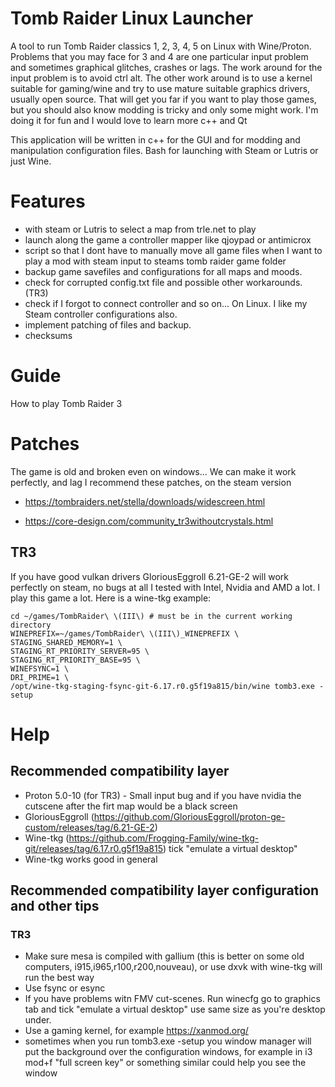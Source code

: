 # Tomb Raider Linux Launcher
A tool to run Tomb Raider classics 1, 2, 3, 4, 5 on Linux with Wine/Proton. Problems that you may face for 3 and 4 are one particular input problem and sometimes graphical glitches, crashes or lags. The work around for the input problem is to avoid ctrl alt. The other work around is to use a kernel suitable for gaming/wine and try to use mature suitable graphics drivers, usually open source. That will get you far if you want to play those games, but you should also know modding is tricky and only some might work. I'm doing it for fun and I would love to learn more c++ and Qt

This application will be written in c++ for the GUI and for modding and manipulation configuration files. Bash for launching with Steam or Lutris or just Wine.

# Features

- with steam or Lutris to select a map from trle.net to play
- launch along the game a controller mapper like qjoypad or antimicrox
- script so that I dont have to manually move all game files when I want to play a mod with steam input to steams tomb raider game folder
- backup game savefiles and configurations for all maps and moods.
- check for corrupted config.txt file and possible other workarounds. (TR3)
- check if I forgot to connect controller and so on... On Linux. I like my Steam controller configurations also.
- implement patching of files and backup.
- checksums

# Guide

How to play Tomb Raider 3

# Patches
The game is old and broken even on windows... We can make it work perfectly, and lag
I recommend these patches, on the steam version

- https://tombraiders.net/stella/downloads/widescreen.html

- https://core-design.com/community_tr3withoutcrystals.html


## TR3
If you have good vulkan drivers GloriousEggroll 6.21-GE-2 will work perfectly on steam, no bugs at all
I tested with Intel, Nvidia and AMD a lot. I play this game a lot. Here is a wine-tkg example:
```
cd ~/games/TombRaider\ \(III\) # must be in the current working directory
WINEPREFIX=~/games/TombRaider\ \(III\)_WINEPREFIX \
STAGING_SHARED_MEMORY=1 \
STAGING_RT_PRIORITY_SERVER=95 \
STAGING_RT_PRIORITY_BASE=95 \
WINEFSYNC=1 \
DRI_PRIME=1 \
/opt/wine-tkg-staging-fsync-git-6.17.r0.g5f19a815/bin/wine tomb3.exe -setup
```
# Help
## Recommended compatibility layer
- Proton 5.0-10 (for TR3) - Small input bug and if you have nvidia the cutscene after the firt map would be a black screen
- GloriousEggroll (https://github.com/GloriousEggroll/proton-ge-custom/releases/tag/6.21-GE-2)
- Wine-tkg (https://github.com/Frogging-Family/wine-tkg-git/releases/tag/6.17.r0.g5f19a815) tick "emulate a virtual desktop"
- Wine-tkg works good in general

## Recommended compatibility layer configuration and other tips
### TR3
- Make sure mesa is compiled with gallium (this is better on some old computers, i915,i965,r100,r200,nouveau), or use dxvk with wine-tkg will run the best way
- Use fsync or esync
- If you have problems witn FMV cut-scenes. Run winecfg go to graphics tab and tick "emulate a virtual desktop" use same size as you're desktop under.
- Use a gaming kernel, for example https://xanmod.org/
- sometimes when you run tomb3.exe -setup you window manager will put the background over the configuration windows, for example in i3 mod+f "full screen key" or something similar could help you see the window
